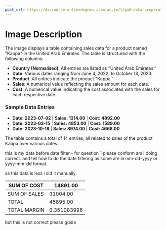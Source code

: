 ```yaml
---
post_url: https://discourse.onlinedegree.iitm.ac.in/t/ga5-data-preparation-discussion-thread-tds-jan-2025/166576/14
---
```

# Image Description

The image displays a table containing sales data for a product named "Kappa" in the United Arab Emirates. The table is structured with the following columns:

- **Country (Normalised)**: All entries are listed as "United Arab Emirates."
- **Date**: Various dates ranging from June 4, 2022, to October 18, 2023.
- **Product**: All entries indicate the product "Kappa."
- **Sales**: A numerical value reflecting the sales amount for each date.
- **Cost**: A numerical value indicating the cost associated with the sales for each respective date.

### Sample Data Entries
- **Date: 2023-07-02** | **Sales: 1314.00** | **Cost: 4892.00**
- **Date: 2023-03-15** | **Sales: 4853.00** | **Cost: 1589.00**
- **Date: 2023-10-18** | **Sales: 8974.00** | **Cost: 4668.00**

The table contains a total of 14 entries, all related to sales of the product Kappa over various dates.

  
this is my data before date filter - for question 1 please conform am i doing correct. and tell how to do the date filtering as some are in mm-dd-yyyy or yyyy-mm-dd format.

as this data is less i did it manually

| SUM OF COST | 14891.00 |
| --- | --- |
| SUM OF SALES | 31004.00 |
| TOTAL | 45895.00 |
| TOTAL MARGIN | 0.351083996 |

but this is not correct please guide